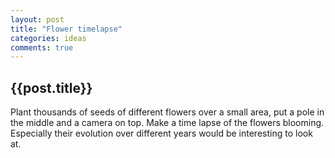 ```yaml
---
layout: post
title: "Flower timelapse"
categories: ideas
comments: true
---
```


<h2>{{post.title}}</h2>
Plant thousands of seeds of different flowers over a small area, put a pole in the middle and a camera on top.
Make a time lapse of the flowers blooming.
Especially their evolution over different years would be interesting to look at.

